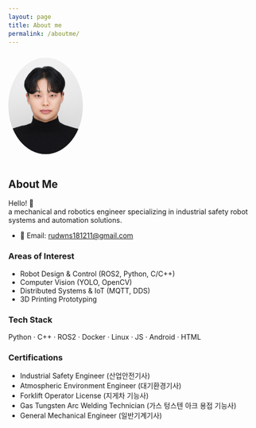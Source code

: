 ```yaml
---
layout: page
title: About me
permalink: /aboutme/
---
```


<img src="/assets/img/profile.JPEG"
     alt="Profile Photo"
     width="150px"
     style="border-radius: 50%; margin-top: 10px; margin-bottom: 1rem;" />



## About Me

Hello! 👋  
a mechanical and robotics engineer specializing in industrial safety robot systems and automation solutions.

- 📧 Email: rudwns181211@gmail.com  

### Areas of Interest
- Robot Design & Control (ROS2, Python, C/C++)  
- Computer Vision (YOLO, OpenCV)  
- Distributed Systems & IoT (MQTT, DDS)  
- 3D Printing Prototyping  

### Tech Stack
Python · C++ · ROS2 · Docker · Linux · JS · Android · HTML

### Certifications
- Industrial Safety Engineer (산업안전기사)
- Atmospheric Environment Engineer (대기환경기사)
- Forklift Operator License (지게차 기능사)
- Gas Tungsten Arc Welding Technician (가스 텅스텐 아크 용접 기능사)
- General Mechanical Engineer (일반기계기사)